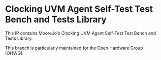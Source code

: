 # Clocking UVM Agent Self-Test Test Bench and Tests Library
This IP contains Moore.io's Clocking UVM Agent Self-Test Test Bench and Tests Library.

This branch is particularly maintained for the Open Hardware Group (OHWG).